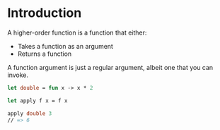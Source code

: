 # Introduction

A higher-order function is a function that either:

- Takes a function as an argument
- Returns a function

A function argument is just a regular argument, albeit one that you can invoke.

```fsharp
let double = fun x -> x * 2

let apply f x = f x

apply double 3
// => 6
```
